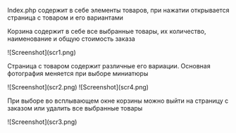 <p>Index.php содержит в себе элементы товаров, при нажатии открывается страница с товаром и его вариантами</p>
<p>Корзина содержит в себе все выбранные товары, их количество, наименование и общую стоимость заказа</p>
![Screenshot](scr1.png)
<p>Страница с товаром содержит различные его вариации. Основная фотография меняется при выборе миниатюры</p>
![Screenshot](scr2.png)
![Screenshot](scr4.png)
<p>При выборе во всплывающем окне корзины можно выйти на страницу с заказом или удалить все выбранные товары</p>
![Screenshot](scr3.png)
